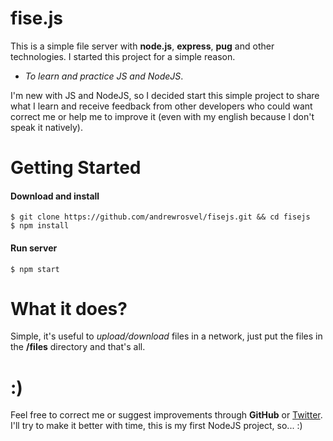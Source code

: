 # fise.js
This is a simple file server with **node.js**, **express**, **pug** and other technologies.
I started this project for a simple reason.
+ *To learn and practice JS and NodeJS*.

I'm new with JS and NodeJS, so I decided start this simple project to share what I learn and receive feedback from other developers who could want correct me or help me to improve it (even with my english because I don't speak it natively).

# Getting Started

#### Download and install

```
$ git clone https://github.com/andrewrosvel/fisejs.git && cd fisejs
$ npm install
```

#### Run server

```
$ npm start
```

# What it does?
Simple, it's useful to *upload/download* files in a network, just put the files in the **/files** directory and that's all.

# :)
Feel free to correct me or suggest improvements through **GitHub** or [Twitter](https://twitter.com/andrewrosvel "@andrewrosvel").
I'll try to make it better with time, this is my first NodeJS project, so... :)

